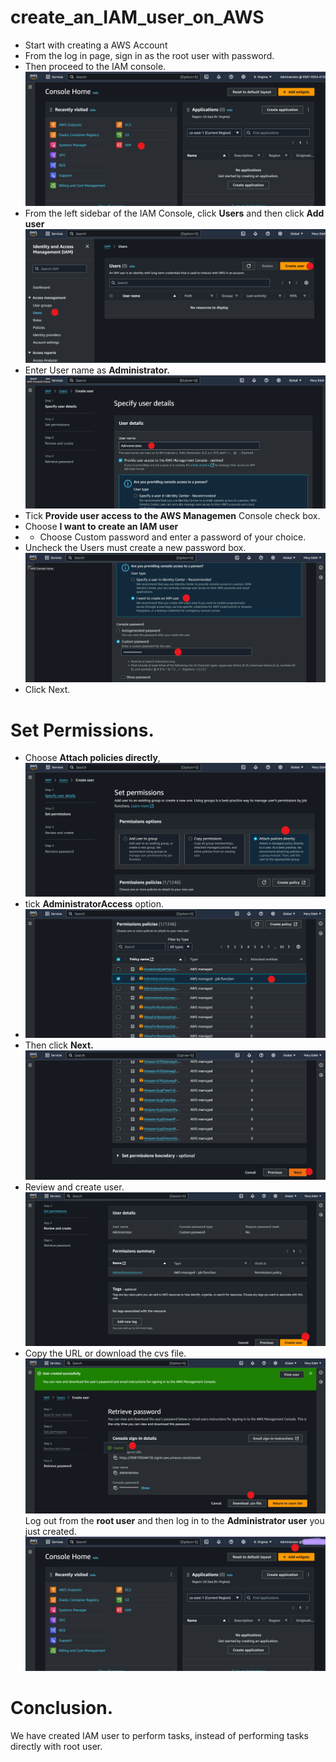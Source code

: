 # create_an_IAM_user_on_AWS

- Start with creating a AWS Account
- From the log in page, sign in as the root user with password.
- Then proceed to the IAM console.
  ![](design.png)
- From the left sidebar of the IAM Console, click **Users** and then click **Add user**
  ![](Users.png)
- Enter User name as **Administrator.**
  ![](Admin.png)
- Tick **Provide user access to the AWS Managemen** Console check box.
- Choose **I want to create an IAM user**
- - Choose Custom password and enter a password of your choice. 
- Uncheck the Users must create a new password box. 
  ![](C-IAM.png)
- Click Next.

# Set Permissions.
- Choose **Attach policies directly**,
  ![](Attach.png)
- tick **AdministratorAccess** option.
- ![](Admin-access.png)
- Then click **Next.**
  ![](Admin-next.png)
- Review and create user.
  ![](User-create.png)
- Copy the URL or download the cvs file.
  ![](download.png)
Log out from the **root user** and then log in to the **Administrator user** you just created.
![](New.png)

# Conclusion.

We have created IAM user to perform tasks, instead of performing tasks directly with root user.
